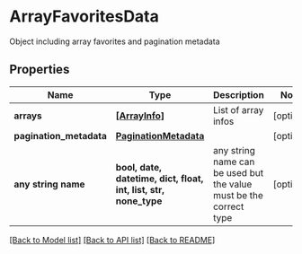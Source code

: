 # ArrayFavoritesData

Object including array favorites and pagination metadata

## Properties
Name | Type | Description | Notes
------------ | ------------- | ------------- | -------------
**arrays** | [**[ArrayInfo]**](ArrayInfo.md) | List of array infos | [optional] 
**pagination_metadata** | [**PaginationMetadata**](PaginationMetadata.md) |  | [optional] 
**any string name** | **bool, date, datetime, dict, float, int, list, str, none_type** | any string name can be used but the value must be the correct type | [optional]

[[Back to Model list]](../README.md#documentation-for-models) [[Back to API list]](../README.md#documentation-for-api-endpoints) [[Back to README]](../README.md)


